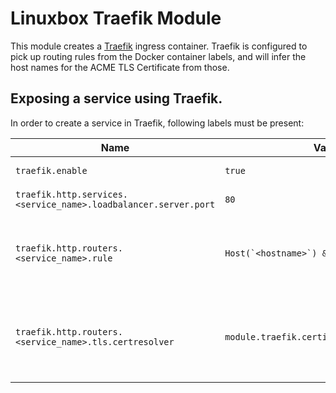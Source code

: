 # Linuxbox Traefik Module

This module creates a [Traefik](https://docs.traefik.io/) ingress container.
Traefik is configured to pick up routing rules from the Docker container labels, and will infer the host names for the ACME TLS Certificate from those.


## Exposing a service using Traefik.
In order to create a service in Traefik, following labels must be present:

| Name | Value | Description |
|------|-------|-------------|
| `traefik.enable` | `true`| Tells Traefik to enable service to this container |
| `traefik.http.services.<service_name>.loadbalancer.server.port` | `80` | Container port to which the service will be routed |
| `traefik.http.routers.<service_name>.rule` | <code>Host(&grave;&lt;hostname&gt;&grave;) &amp;&amp; PathPrefix(&grave;/&grave;) </code> | Defines which hostname and path prefix will be routed to the service. NOTE: please read Traefic doc on precedence or rules |
| `traefik.http.routers.<service_name>.tls.certresolver` | `module.traefik.certificate_resolver_name` | Defines which certificate resolver should be used to provide a TLS certificate for the route. This module will return it's resolver name in the output `certificate_resolver_name`
